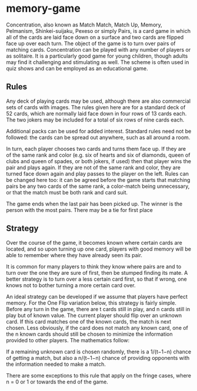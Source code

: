 # memory-game

Concentration, also known as Match Match, Match Up, Memory, Pelmanism, Shinkei-suijaku, Pexeso or simply Pairs, is a card game in which all of the cards are laid face down on a surface and two cards are flipped face up over each turn. The object of the game is to turn over pairs of matching cards. Concentration can be played with any number of players or as solitaire. It is a particularly good game for young children, though adults may find it challenging and stimulating as well. The scheme is often used in quiz shows and can be employed as an educational game.

## Rules

Any deck of playing cards may be used, although there are also commercial sets of cards with images. The rules given here are for a standard deck of 52 cards, which are normally laid face down in four rows of 13 cards each. The two jokers may be included for a total of six rows of nine cards each.

Additional packs can be used for added interest. Standard rules need not be followed: the cards can be spread out anywhere, such as all around a room.

In turn, each player chooses two cards and turns them face up. If they are of the same rank and color (e.g. six of hearts and six of diamonds, queen of clubs and queen of spades, or both jokers, if used) then that player wins the pair and plays again. If they are not of the same rank and color, they are turned face down again and play passes to the player on the left. Rules can be changed here too: it can be agreed before the game starts that matching pairs be any two cards of the same rank, a color-match being unnecessary, or that the match must be both rank and card suit.

The game ends when the last pair has been picked up. The winner is the person with the most pairs. There may be a tie for first place


## Strategy

Over the course of the game, it becomes known where certain cards are located, and so upon turning up one card, players with good memory will be able to remember where they have already seen its pair.

It is common for many players to think they know where pairs are and to turn over the one they are sure of first, then be stumped finding its mate. A better strategy is to turn over a less certain card first, so that if wrong, one knows not to bother turning a more certain card over.

An ideal strategy can be developed if we assume that players have perfect memory. For the One Flip variation below, this strategy is fairly simple. Before any turn in the game, there are t cards still in play, and n cards still in play but of known value. The current player should flip over an unknown card. If this card matches one of the known cards, the match is next chosen. Less obviously, if the card does not match any known card, one of the n known cards should still be chosen to minimize the information provided to other players. The mathematics follow:

If a remaining unknown card is chosen randomly, there is a 1/(t−1−n) chance of getting a match, but also a n/(t−1−n) chance of providing opponents with the information needed to make a match.

There are some exceptions to this rule that apply on the fringe cases, where n = 0 or 1 or towards the end of the game.
